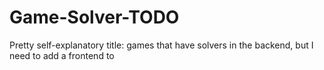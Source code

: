 # Game-Solver-TODO

Pretty self-explanatory title: games that have solvers in the backend, but I need to add a frontend to <br />
